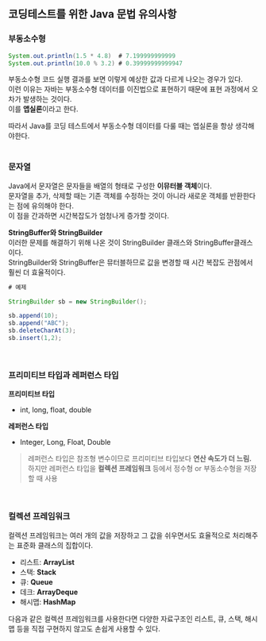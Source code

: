 ## 코딩테스트를 위한 Java 문법 유의사항
### 부동소수형
``` Java
System.out.println(1.5 * 4.8)  # 7.199999999999
System.out.println(10.0 % 3.2) # 0.39999999999947
```
부동소수형 코드 실행 결과를 보면 이렇게 예상한 값과 다르게 나오는 경우가 있다.  
이런 이유는 자바는 부동소수형 데이터를 이진법으로 표현하기 때문에 표현 과정에서 오차가 발생하는 것이다.  
이를 **앱실론**이라고 한다.  

따라서 Java를 코딩 테스트에서 부동소수형 데이터를 다룰 때는 엡실론을 항상 생각해야한다.  
<br>

### 문자열
Java에서 문자열은 문자들을 배열의 형태로 구성한 **이뮤터블 객체**이다.  
문자열을 추가, 삭제할 때는 기존 객체를 수정하는 것이 아니라 새로운 객체를 반환한다는 점에 유의해야 한다.  
이 점을 간과하면 시간복잡도가 엄청나게 증가할 것이다.  

**StringBuffer와 StringBuilder**  
이러한 문제를 해결하기 위해 나온 것이 StringBuilder 클래스와 StringBuffer클래스이다.  
StringBuilder와 StringBuffer은 뮤터블하므로 값을 변경할 때 시간 복잡도 관점에서 훨씬 더 효율적이다.  
``` Java
# 예제

StringBuilder sb = new StringBuilder();

sb.append(10);
sb.append("ABC");
sb.deleteCharAt(3);
sb.insert(1,2);
```
<br>

### 프리미티브 타입과 레퍼런스 타입
**프리미티브 타입**  
- int, long, float, double

**레퍼런스 타입**
- Integer, Long, Float, Double
    
> 레퍼런스 타입은 참조형 변수이므로 프리미티브 타입보다 **연산 속도가 더 느림.**  
> 하지만 레퍼런스 타입을 **컬렉션 프레임워크** 등에서 정수형 or 부동소수형을 저장할 때 사용
<br>

### 컬렉션 프레임워크
컬렉션 프레임워크는 여러 개의 값을 저장하고 그 값을 쉬우면서도 효율적으로 처리해주는 표준화 클래스의 집합이다.
- 리스트: **ArrayList**
- 스택: **Stack**
- 큐: **Queue**
- 데크: **ArrayDeque**
- 해시맵: **HashMap**

다음과 같은 컬렉션 프레임워크를 사용한다면 다양한 자료구조인 리스트, 큐, 스택, 해시맵 등을 직접 구현하지 않고도 손쉽게 사용할 수 있다.

